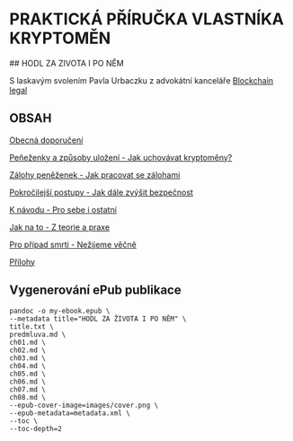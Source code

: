 # PRAKTICKÁ PŘÍRUČKA VLASTNÍKA KRYPTOMĚN

## HODL ZA ZIVOTA I PO NĚM

S laskavým svolením Pavla Urbaczku z advokátní kanceláře [Blockchain legal](https://www.blockchainlegal.cz/)


## OBSAH

[Obecná doporučení](https://github.com/pavoltravnik/prirucka-hodlera/blob/master/ch01.md)

[Peňeženky a způsoby uložení - Jak uchovávat kryptoměny?](https://github.com/pavoltravnik/prirucka-hodlera/blob/master/ch02.md)

[Zálohy peněženek - Jak pracovat se zálohami](https://github.com/pavoltravnik/prirucka-hodlera/blob/master/ch03.md)

[Pokročilejší postupy - Jak dále zvýšit bezpečnost](https://github.com/pavoltravnik/prirucka-hodlera/blob/master/ch04.md)

[K návodu - Pro sebe i ostatní](https://github.com/pavoltravnik/prirucka-hodlera/blob/master/ch05.md)

[Jak na to - Z teorie a praxe](https://github.com/pavoltravnik/prirucka-hodlera/blob/master/ch06.md)

[Pro případ smrti - Nežijeme věčně](https://github.com/pavoltravnik/prirucka-hodlera/blob/master/ch07.md)

[Přílohy](https://github.com/pavoltravnik/prirucka-hodlera/blob/master/ch08.md)


## Vygenerování ePub publikace

```
pandoc -o my-ebook.epub \
--metadata title="HODL ZA ŽIVOTA I PO NĚM" \
title.txt \
predmluva.md \
ch01.md \
ch02.md \
ch03.md \
ch04.md \
ch05.md \
ch06.md \
ch07.md \
ch08.md \
--epub-cover-image=images/cover.png \
--epub-metadata=metadata.xml \
--toc \
--toc-depth=2
```